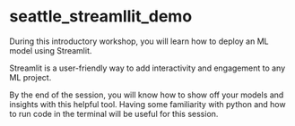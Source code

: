 # seattle_streamllit_demo
During this introductory workshop, you will learn how to deploy an ML model using Streamlit. 

Streamlit is a user-friendly way to add interactivity and engagement to any ML project. 

By the end of the session, you will know how to show off your models and insights with this helpful tool. Having some familiarity with python and how to run code in the terminal will be useful for this session.


